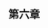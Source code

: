 ## 第六章





























































































































































































































































































































































































































































































































































































































































































































































































































































































